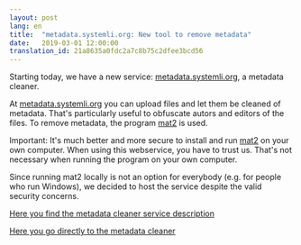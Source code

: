 ```yaml
---
layout: post
lang: en
title:  "metadata.systemli.org: New tool to remove metadata"
date:   2019-03-01 12:00:00
translation_id: 21a8635a0fdc2a7c8b75c2dfee3bcd56
---
```


Starting today, we have a new service: <a target="_blank" href="https://metadata.systemli.org/">metadata.systemli.org</a>, a metadata cleaner.

At <a target="_blank" href="https://metadata.systemli.org/">metadata.systemli.org</a> you can upload files and let them be cleaned of metadata. That's particularly useful to obfuscate autors and editors of the files. To remove metadata, the program <a href target="_blank" href="https://0xacab.org/jvoisin/mat2">mat2</a> is used.

<!--more-->

Important: It's much better and more secure to install and run <a href target="_blank" href="https://0xacab.org/jvoisin/mat2">mat2</a> on your own computer. When using this webservice, you have to trust us. That's not necessary when running the program on your own computer.

Since running mat2 locally is not an option for everybody (e.g. for people who run Windows), we decided to host the service despite the valid security concerns.

<a href="/en/service/metadata.html">Here you find the metadata cleaner service description</a>

<a target="_blank" href="https://metadata.systemli.org">Here you go directly to the metadata cleaner</a>
